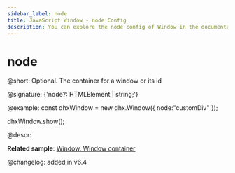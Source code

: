 ```yaml
---
sidebar_label: node
title: JavaScript Window - node Config 
description: You can explore the node config of Window in the documentation of the DHTMLX JavaScript UI library. Browse developer guides and API reference, try out code examples and live demos, and download a free 30-day evaluation version of DHTMLX Suite 7.
---
```


# node

@short: Optional. The container for a window or its id

@signature: {'node?: HTMLElement | string;'}

@example:
const dhxWindow = new dhx.Window({
    node:"customDiv"
});

dhxWindow.show();

@descr:

**Related sample**: [Window. Window container](https://snippet.dhtmlx.com/2rrclo09)

@changelog: added in v6.4

[comment]: # (@related: window/how_to_start.md#initialize-window window/configuration.md#custom-node)
